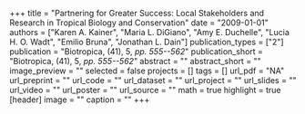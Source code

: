 +++
title = "Partnering for Greater Success: Local Stakeholders and Research in Tropical Biology and Conservation"
date = "2009-01-01"
authors = ["Karen A. Kainer", "Maria L. DiGiano", "Amy E. Duchelle", "Lucia H. O. Wadt", "Emilio Bruna", "Jonathan L. Dain"]
publication_types = ["2"]
publication = "Biotropica, (41), 5, _pp. 555--562_"
publication_short = "Biotropica, (41), 5, _pp. 555--562_"
abstract = ""
abstract_short = ""
image_preview = ""
selected = false
projects = []
tags = []
url_pdf = "NA"
url_preprint = ""
url_code = ""
url_dataset = ""
url_project = ""
url_slides = ""
url_video = ""
url_poster = ""
url_source = ""
math = true
highlight = true
[header]
image = ""
caption = ""
+++
